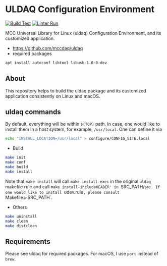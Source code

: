 # ULDAQ Configuration Environment

[![Build Test](https://github.com/jeonghanlee/uldaq-env/actions/workflows/build.yml/badge.svg)](https://github.com/jeonghanlee/uldaq-env/actions/workflows/build.yml)
[![Linter Run](https://github.com/jeonghanlee/uldaq-env/actions/workflows/linter.yml/badge.svg)](https://github.com/jeonghanlee/uldaq-env/actions/workflows/linter.yml)

MCC Universal Library for Linux (uldaq) Configuration Environment, and its customized application.

* https://github.com/mccdaq/uldaq
* required packages

```bash
apt install autoconf libtool libusb-1.0-0-dev
```

## About
This repository helps to build the uldaq package and its customized application consistently on Linux and macOS.

## uldaq commands

By default, everything will be within `$(TOP)` path. In case, one would like to install them in a host system, for example, `/usr/local`. One can define it via

```bash
echo "INSTALL_LOCATION=/usr/local" > configure/CONFIG_SITE.local
```

* Build

```bash
make init
make conf
make build
make install
```

Note that `make install` will call `make install-exec` in the original `uldaq` makefile rule and call `make install-includeHEADER' in `SRC_PATH/src`. If one would like to install `udev.rule`, please consult `Makefile` in `SRC_PATH`.

* Others

```bash
make uninstall
make clean
make distclean
```

## Requirements

Please see uldaq for required packages. For macOS, I use `port` instead of `brew`.
